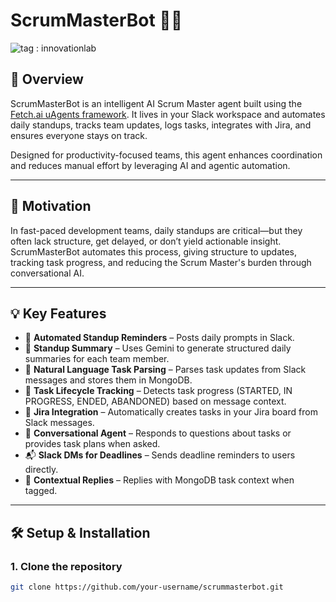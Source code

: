 # ScrumMasterBot 🧠🤖
![tag : innovationlab](https://img.shields.io/badge/innovationlab-3D8BD3)

## 📌 Overview

ScrumMasterBot is an intelligent AI Scrum Master agent built using the [Fetch.ai uAgents framework](https://github.com/fetchai/uAgents). It lives in your Slack workspace and automates daily standups, tracks team updates, logs tasks, integrates with Jira, and ensures everyone stays on track.

Designed for productivity-focused teams, this agent enhances coordination and reduces manual effort by leveraging AI and agentic automation.

---

## 🎯 Motivation

In fast-paced development teams, daily standups are critical—but they often lack structure, get delayed, or don’t yield actionable insight. ScrumMasterBot automates this process, giving structure to updates, tracking task progress, and reducing the Scrum Master's burden through conversational AI.

---

## 💡 Key Features

- 🔁 **Automated Standup Reminders** – Posts daily prompts in Slack.
- 📝 **Standup Summary** – Uses Gemini to generate structured daily summaries for each team member.
- 🧠 **Natural Language Task Parsing** – Parses task updates from Slack messages and stores them in MongoDB.
- 🚦 **Task Lifecycle Tracking** – Detects task progress (STARTED, IN PROGRESS, ENDED, ABANDONED) based on message context.
- 🧾 **Jira Integration** – Automatically creates tasks in your Jira board from Slack messages.
- 🧠 **Conversational Agent** – Responds to questions about tasks or provides task plans when asked.
- 📬 **Slack DMs for Deadlines** – Sends deadline reminders to users directly.
- 🧵 **Contextual Replies** – Replies with MongoDB task context when tagged.

---

## 🛠️ Setup & Installation

### 1. Clone the repository

```bash
git clone https://github.com/your-username/scrummasterbot.git


